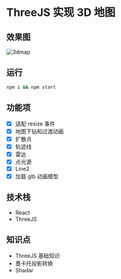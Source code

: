 # ThreeJS 实现 3D 地图

## 效果图

![3dmap](/demo/3dmap.gif)

## 运行

```bash
npm i && npm start
```

## 功能项

- [x] 适配 resize 事件
- [x] 地图下钻和过渡动画
- [x] 扩散点
- [x] 轨迹线
- [x] 雷达
- [x] 点光源
- [x] Line2
- [x] 加载 glb 动画模型

## 技术栈

- React
- ThreeJS

## 知识点

- ThreeJS 基础知识
- 墨卡托投影转换
- Shadar
